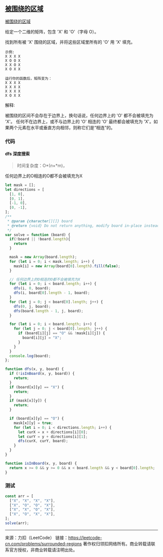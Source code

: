 ## [被围绕的区域](https://leetcode-cn.com/problems/surrounded-regions/)

[被围绕的区域](https://leetcode-cn.com/problems/surrounded-regions/)

给定一个二维的矩阵，包含 'X' 和 'O'（字母 O）。

找到所有被 'X' 围绕的区域，并将这些区域里所有的 'O' 用 'X' 填充。

```
示例:
X X X X
X O O X
X X O X
X O X X

运行你的函数后，矩阵变为：
X X X X
X X X X
X X X X
X O X X
```

解释:

被围绕的区间不会存在于边界上，换句话说，任何边界上的 'O' 都不会被填充为 'X'。 任何不在边界上，或不与边界上的 'O' 相连的 'O' 最终都会被填充为 'X'。如果两个元素在水平或垂直方向相邻，则称它们是“相连”的。





### 代码



#### dfs 深度搜索

> 时间复杂度：O*(*n*×*m)，

 任何边界上的O相连的O都不会被填充为X

```js
let mask = [];
let directions = [
  [1, 0],
  [0, 1],
  [-1, 0],
  [0, -1],
];
/**
 * @param {character[][]} board
 * @return {void} Do not return anything, modify board in-place instead.
 */
var solve = function (board) {
  if(!board || !board.length){
    return
  }

  mask = new Array(board.length);
  for (let i = 0; i < mask.length; i++) {
    mask[i] = new Array(board[0].length).fill(false);
  }

  // 任何边界上的O相连的O都不会被填充为X
  for (let i = 0; i < board.length; i++) {
    dfs(i, 0, board);
    dfs(i, board[0].length - 1, board);
  }
  for (let j = 0; j < board[0].length; j++) {
    dfs(0, j, board);
    dfs(board.length - 1, j, board);
  }

  for (let i = 0; i < board.length; i++) {
    for (let j = 0; j < board[0].length; j++) {
      if (board[i][j] == "O" && !mask[i][j]) {
        board[i][j] = "X";
      }
    }
  }
  console.log(board);
};

function dfs(x, y, board) {
  if (!isInBoard(x, y, board)) {
    return;
  }
  if (board[x][y] == "X") {
    return;
  }
  if (mask[x][y]) {
    return;
  }

  if (board[x][y] == "O") {
    mask[x][y] = true;
    for (let i = 0; i < directions.length; i++) {
      let curX = x + directions[i][0];
      let curY = y + directions[i][1];
      dfs(curX, curY, board);
    }
  }
}

function isInBoard(x, y, board) {
  return x >= 0 && y >= 0 && x < board.length && y < board[0].length;
}
```









### 测试

```js
const arr = [
  ["X", "X", "X", "X"],
  ["X", "O", "O", "X"],
  ["X", "X", "O", "X"],
  ["X", "O", "X", "X"],
];
solve(arr);
```









---

来源：力扣（LeetCode）
链接：https://leetcode-cn.com/problems/surrounded-regions
著作权归领扣网络所有。商业转载请联系官方授权，非商业转载请注明出处。